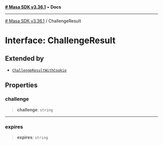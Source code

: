[**# Masa SDK v3.36.1**](../README.md) • **Docs**

***

[# Masa SDK v3.36.1](../globals.md) / ChallengeResult

# Interface: ChallengeResult

## Extended by

- [`ChallengeResultWithCookie`](ChallengeResultWithCookie.md)

## Properties

### challenge

> **challenge**: `string`

***

### expires

> **expires**: `string`
